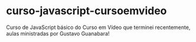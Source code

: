 # curso-javascript-cursoemvideo
 Curso de JavaScript básico do Curso em Vídeo que terminei recentemente, aulas ministradas por Gustavo Guanabara!

